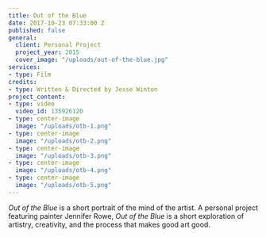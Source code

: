 ```yaml
---
title: Out of the Blue
date: 2017-10-23 07:33:00 Z
published: false
general:
  client: Personal Project
  project_year: 2015
  cover_image: "/uploads/out-of-the-blue.jpg"
services:
- type: Film
credits:
- type: Written & Directed by Jesse Winton
project_content:
- type: video
  video_id: 135926120
- type: center-image
  image: "/uploads/otb-1.png"
- type: center-image
  image: "/uploads/otb-2.png"
- type: center-image
  image: "/uploads/otb-3.png"
- type: center-image
  image: "/uploads/otb-4.png"
- type: center-image
  image: "/uploads/otb-5.png"
---
```


_Out of the Blue_ is a short portrait of the mind of the artist. A personal project featuring painter Jennifer Rowe, _Out of the Blue_ is a short exploration of artistry, creativity, and the process that makes good art good.


